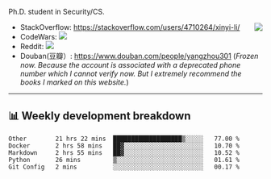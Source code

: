 Ph.D. student in Security/CS.

<img align="right" src="https://github-readme-stats.vercel.app/api?username=li-xin-yi&count_private=true&show_icons=true&hide_title=true&theme=tokyonight" />

- StackOverflow: https://stackoverflow.com/users/4710264/xinyi-li/
- CodeWars: [![](https://www.codewars.com/users/xy-li/badges/micro)](https://www.codewars.com/users/xy-li/)
- Reddit: [![](https://img.shields.io/reddit/user-karma/combined/xy-li?style=social)](https://www.reddit.com/user/xy-li/)
- Douban(豆瓣）: https://www.douban.com/people/yangzhou301  (*Frozen now. Because the account is associated with a deprecated phone number which I cannot verify now. But I extremely recommend the books I marked on this website.*)

---

## 📊 Weekly development breakdown

<!--START_SECTION:waka-->
```text
Other        21 hrs 22 mins  ███████████████████▒░░░░░   77.00 % 
Docker       2 hrs 58 mins   ██▓░░░░░░░░░░░░░░░░░░░░░░   10.70 % 
Markdown     2 hrs 55 mins   ██▓░░░░░░░░░░░░░░░░░░░░░░   10.52 % 
Python       26 mins         ▒░░░░░░░░░░░░░░░░░░░░░░░░   01.61 % 
Git Config   2 mins          ░░░░░░░░░░░░░░░░░░░░░░░░░   00.17 % 
```
<!--END_SECTION:waka-->
